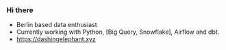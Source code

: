 ### Hi there

- Berlin based data enthusiast
- Currently working with Python, [Big Query, Snowflake], Airflow and dbt. 
- https://dashingelephant.xyz

